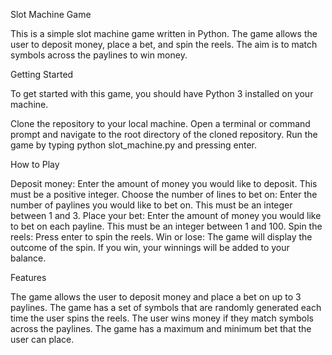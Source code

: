 Slot Machine Game

This is a simple slot machine game written in Python. The game allows the user to deposit money, place a bet, and spin the reels. The aim is to match symbols across the paylines to win money.

Getting Started

To get started with this game, you should have Python 3 installed on your machine.

Clone the repository to your local machine.
Open a terminal or command prompt and navigate to the root directory of the cloned repository.
Run the game by typing python slot_machine.py and pressing enter.

How to Play

Deposit money: Enter the amount of money you would like to deposit. This must be a positive integer.
Choose the number of lines to bet on: Enter the number of paylines you would like to bet on. This must be an integer between 1 and 3.
Place your bet: Enter the amount of money you would like to bet on each payline. This must be an integer between 1 and 100.
Spin the reels: Press enter to spin the reels.
Win or lose: The game will display the outcome of the spin. If you win, your winnings will be added to your balance.

Features

The game allows the user to deposit money and place a bet on up to 3 paylines.
The game has a set of symbols that are randomly generated each time the user spins the reels.
The user wins money if they match symbols across the paylines.
The game has a maximum and minimum bet that the user can place.
